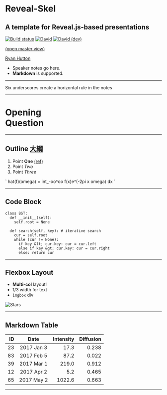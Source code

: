<!-- .slide: <%= bg("unsplash-Jztmx9yqjBw-stars.jpg") %> id="title" -->
# Reveal-Skel
## A template for Reveal.js-based presentations

[![Build status](https://github.com/sermons/reveal-skel/actions/workflows/build.yml/badge.svg)](https://github.com/sermons/reveal-skel/actions/workflows/build.yml)
[![David](https://img.shields.io/david/sermons/reveal-skel)](https://david-dm.org/sermons/reveal-skel)
[![David (dev)](https://img.shields.io/david/dev/sermons/reveal-skel)](https://david-dm.org/sermons/reveal-skel?type=dev)

[(open master view)](http://reveal-skel.seanho.com/?s=45ba034647cea150 "ref")

[Ryan Hutton](https://unsplash.com/photos/Jztmx9yqjBw "caption")

>>>
+ Speaker notes go here.
+ **Markdown** is supported.

______

Six underscores create a horizontal rule in the notes

---
<!-- .slide: data-background="white" -->
# Opening <br> **Question**
<!-- .element: class="r-fit-text" -->

---
<!-- .slide: <%= bg("unsplash-Jztmx9yqjBw-stars.jpg") %> id="outline" class="outline" -->
## Outline [大綱](# "zh")
1. Point **One** [(ref)](# "ref")
1. Point *Two* 
1. Point *Three* 

\` hat(f)(omega) = int\_-oo^oo f(x)e^(-2pi x omega) dx \`

******
<!-- six stars create a vertical slide -->
## Code Block

```
class BST:
  def __init__(self):
    self.root = None

  def search(self, key): # iterative search
    cur = self.root
    while (cur != None):
      if key &lt; cur.key: cur = cur.left
      else if key &gt; cur.key: cur = cur.right
      else: return cur
```

---
## Flexbox Layout

<!-- HTML in separate paragraph -->
<div class="imgbox"><div>

+ **Multi-col** layout!
+ 1/3 width for text
+ `imgbox` div

</div>
<div style="flex:2">

![Stars](https://sermons.seanho.com/img/bg/unsplash-Jztmx9yqjBw-stars.jpg)

</div></div>

---
## Markdown Table

| ID |     Date    | Intensity | Diffusion |
|---:|:-----------:|----------:|----------:|
| 23 | 2017 Jan  3 |    17.3   |   0.238   |
| 83 | 2017 Feb  5 |    87.2   |   0.022   |
| 39 | 2017 Mar  1 |   219.0   |   0.912   |
| 12 | 2017 Apr  2 |     5.2   |   0.465   |
| 65 | 2017 May  2 |  1022.6   |   0.663   |

---
<!-- .slide: <%= bg("unsplash-Jztmx9yqjBw-stars.jpg") %> class="empty" -->

